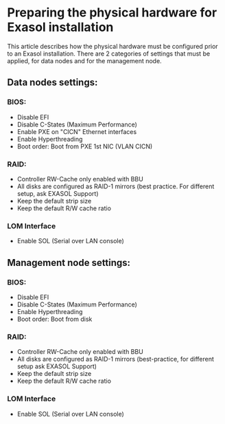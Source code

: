# Preparing the physical hardware for Exasol installation 
This article describes how the physical hardware must be configured prior to an Exasol installation. There are 2 categories of settings that must be applied, for data nodes and for the management node.

## Data nodes settings:

### BIOS:

* Disable EFI 
* Disable C-States (Maximum Performance)
* Enable PXE on "CICN" Ethernet interfaces
* Enable Hyperthreading
* Boot order: Boot from PXE 1st NIC (VLAN CICN)

### RAID:

* Controller RW-Cache only enabled with BBU
* All disks are configured as RAID-1 mirrors (best practice. For different setup, ask EXASOL Support)
* Keep the default strip size
* Keep the default R/W cache ratio

### LOM Interface

* Enable SOL (Serial over LAN console)

## Management node settings:

### BIOS:

* Disable EFI
* Disable C-States (Maximum Performance)
* Enable Hyperthreading
* Boot order: Boot from disk

### RAID:

* Controller RW-Cache only enabled with BBU
* All disks are configured as RAID-1 mirrors (best-practice, for different setup ask EXASOL Support)
* Keep the default strip size
* Keep the default R/W cache ratio

### LOM Interface

* Enable SOL (Serial over LAN console)
